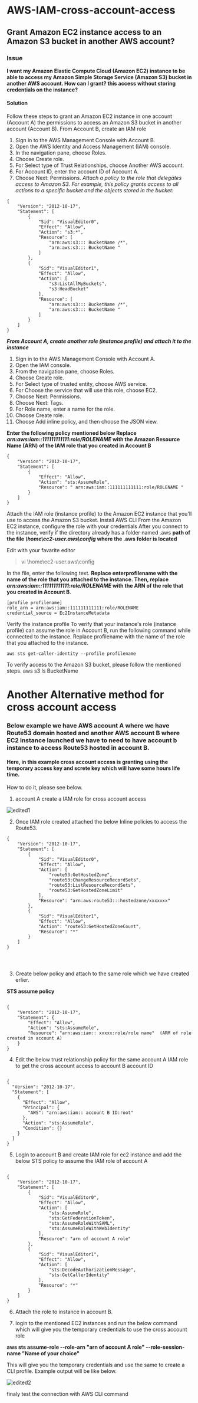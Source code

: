 # AWS-IAM-cross-account-access


## Grant Amazon EC2 instance access to an Amazon S3 bucket in another AWS account?
### Issue
**I want my Amazon Elastic Compute Cloud (Amazon EC2) instance to be able to access my Amazon Simple Storage Service (Amazon S3) bucket in another AWS account. How can I grant? this access without storing credentials on the instance?**
#### Solution
Follow these steps to grant an Amazon EC2 instance in one account (Account A) the permissions to access an Amazon S3 bucket in another account (Account B).
From Account B, create an IAM role
1.    Sign in to the AWS Management Console with Account B.
2.    Open the AWS Identity and Access Management (IAM) console.
3.    In the navigation pane, choose Roles.
4.    Choose Create role.
5.    For Select type of Trust Relationships, choose Another AWS account.
6.    For Account ID, enter the account ID of Account A.
7.    Choose Next: Permissions.
*Attach a policy to the role that delegates access to Amazon S3. For example, this policy grants access to all actions to a specific bucket and the objects stored in the bucket:*
```
{
    "Version": "2012-10-17",
    "Statement": [
        {
            "Sid": "VisualEditor0",
            "Effect": "Allow",
            "Action": "s3:*",
            "Resource": [
                "arn:aws:s3::: BucketName /*",
                "arn:aws:s3::: BucketName "
            ]
        },
        {
            "Sid": "VisualEditor1",
            "Effect": "Allow",
            "Action": [
                "s3:ListAllMyBuckets",
                "s3:HeadBucket"
            ],
            "Resource": [
                "arn:aws:s3::: BucketName /*",
                "arn:aws:s3::: BucketName "
            ]
        }
    ]
}

```

***From Account A, create another role (instance profile) and attach it to the instance***

1.    Sign in to the AWS Management Console with Account A.
2.    Open the IAM console.
3.    From the navigation pane, choose Roles.
4.    Choose Create role.
5.    For Select type of trusted entity, choose AWS service.
6.    For Choose the service that will use this role, choose EC2.
7.    Choose Next: Permissions.
8.    Choose Next: Tags.
9.    For Role name, enter a name for the role.
10.    Choose Create role.
11.    Choose Add inline policy, and then choose the JSON view.

**Enter the following policy mentioned below Replace _arn:aws:iam::111111111111:role/ROLENAME_ with the Amazon Resource Name (ARN) of the IAM role that you created in Account B**
```
{
    "Version": "2012-10-17",
    "Statement": [
        {
            "Effect": "Allow",
            "Action": "sts:AssumeRole",
            "Resource": " arn:aws:iam::111111111111:role/ROLENAME "
        }
    ]
}
```

  Attach the IAM role (instance profile) to the Amazon EC2 instance that you&#39;ll use to access the
Amazon S3 bucket.
Install AWS CLI
From the Amazon EC2 instance, configure the role with your credentials
 After you connect to the instance, verify if the directory already has a folder named .aws **path of the file _\home\ec2-user\.aws\config_ where the .aws folder is located**
 
 Edit with your favarite editor

 >vi \home\ec2-user\.aws\config

 In the file, enter the following text. **Replace enterprofilename with the name of the role that you
attached to the instance. Then, replace _arn:aws:iam::111111111111:role/ROLENAME_ with the
ARN of the role that you created in Account B**.
```
[profile profilename]
role_arn = arn:aws:iam::111111111111:role/ROLENAME
credential_source = Ec2InstanceMetadata

````

Verify the instance profile
To verify that your instance&#39;s role (instance profile) can assume the role in Account B, run the
following command while connected to the instance. Replace profilename with the name of the
role that you attached to the instance.
```
aws sts get-caller-identity --profile profilename
```
To verify access to the Amazon S3 bucket, please follow the mentioned steps.
aws s3 ls BucketName






# Another Alternative method for cross account access
 
 ### Below example we have AWS account A where we have Route53 domain hosted and another AWS account B where EC2 instance launched we have to need to have account b instance to access Route53 hosted in account B.
 #### Here, in this example cross account access is granting using the temporary access key and screte key which will have some hours life time.
 
 How to do it, please see below.
 
 1. account A create a IAM role for cross account access
 

 
 
 ![edited1](https://user-images.githubusercontent.com/24250130/70145669-a40ef200-16c6-11ea-890d-9319b3f461ad.png)
 
2. Once IAM role created attached the below Inline policies to access the Route53.

```
{
    "Version": "2012-10-17",
    "Statement": [
        {
            "Sid": "VisualEditor0",
            "Effect": "Allow",
            "Action": [
                "route53:GetHostedZone",
                "route53:ChangeResourceRecordSets",
                "route53:ListResourceRecordSets",
                "route53:GetHostedZoneLimit"
            ],
            "Resource": "arn:aws:route53:::hostedzone/xxxxxxx"
        },
        {
            "Sid": "VisualEditor1",
            "Effect": "Allow",
            "Action": "route53:GetHostedZoneCount",
            "Resource": "*"
        }
    ]
}

 
 
```

3. Create below policy and attach to the same role which we have created erlier.

**STS assume policy**

```

{
    "Version": "2012-10-17",
    "Statement": {
        "Effect": "Allow",
        "Action": "sts:AssumeRole",
        "Resource": "arn:aws:iam:: xxxxx:role/role name"  (ARM of role created in account A)
    }
}

```

4. Edit the below trust relationship policy for the same account A IAM role to get the cross account access to account B account ID

```

{
  "Version": "2012-10-17",
  "Statement": [
    {
      "Effect": "Allow",
      "Principal": {
        "AWS": "arn:aws:iam:: account B ID:root"
      },
      "Action": "sts:AssumeRole",
      "Condition": {}
    }
  ]
}

```

5. Login to account B and create IAM role for ec2 instance and add the below STS policy to assume the IAM role of account A

```

{
    "Version": "2012-10-17",
    "Statement": [
        {
            "Sid": "VisualEditor0",
            "Effect": "Allow",
            "Action": [
                "sts:AssumeRole",
                "sts:GetFederationToken",
                "sts:AssumeRoleWithSAML",
                "sts:AssumeRoleWithWebIdentity"
            ],
            "Resource": "arn of account A role"
        },
        {
            "Sid": "VisualEditor1",
            "Effect": "Allow",
            "Action": [
                "sts:DecodeAuthorizationMessage",
                "sts:GetCallerIdentity"
            ],
            "Resource": "*"
        }
    ]
}

```
6. Attach the role to instance in account B.

7. login to the mentioned EC2 instances  and run the below command which will give you the temporary credentials to use the cross account role

**aws sts assume-role --role-arn "arn of account A role" --role-session-name "Name of your choice"**


This will give you the temporary credentials and use the same to create a CLI profile.
Example output will be like below.

 ![edited2](https://user-images.githubusercontent.com/24250130/70145671-a40ef200-16c6-11ea-8b9b-4c959f2aef7f.png)
 
 
 finaly test the connection with AWS CLI command
 
 
 
 
 
